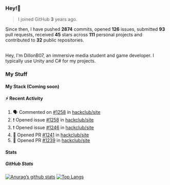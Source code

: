 ### Hey!👋
<!-- [![Banner](banner.png)](https://dillonb07.is-a.dev) -->


> I joined GitHub **3** years ago.

Since then, I have pushed **2874** commits, opened **126** issues, submitted **93** pull requests, received **45** stars across **111** personal projects and contributed to **32** public repositories.

<br>
Hey, I'm DillonB07, an immersive media student and game developer. I typically use Unity and C# for my projects.

<br>

### My Stuff

#### My Stack (Coming soon)

#### :zap: Recent Activity

<!--START_SECTION:activity-->
1. 🗣 Commented on [#1258](https://github.com/hackclub/site/issues/1258#issuecomment-2185340949) in [hackclub/site](https://github.com/hackclub/site)
2. ❗ Opened issue [#1258](https://github.com/hackclub/site/issues/1258) in [hackclub/site](https://github.com/hackclub/site)
3. ❗ Opened issue [#1246](https://github.com/hackclub/site/issues/1246) in [hackclub/site](https://github.com/hackclub/site)
4. 💪 Opened PR [#1241](https://github.com/hackclub/site/pull/1241) in [hackclub/site](https://github.com/hackclub/site)
5. 💪 Opened PR [#1239](https://github.com/hackclub/site/pull/1239) in [hackclub/site](https://github.com/hackclub/site)
<!--END_SECTION:activity-->

#### Stats

##### GitHub Stats
[![Anurag’s github stats](https://github-readme-stats.vercel.app/api?username=dillonb07&show_icons=true&theme=radical)](https://github.com/dillonb07)
[![Top Langs](https://github-readme-stats.vercel.app/api/top-langs/?username=dillonb07&layout=compact&theme=radical)](https://github.com/dillonb07)
